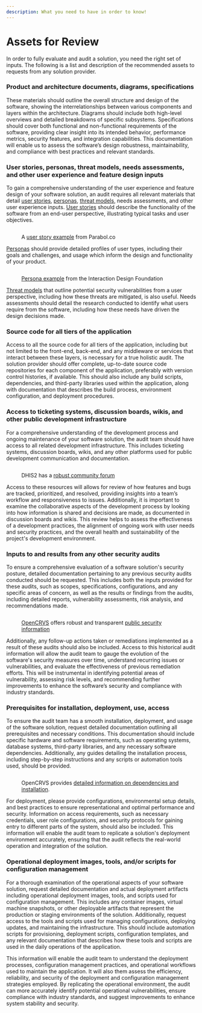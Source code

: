 ```yaml
---
description: What you need to have in order to know!
---
```


# Assets for Review

In order to fully evaluate and audit a solution, you need the right set of inputs. The following is a list and description of the recommended assets to requests from any solution provider.

### **Product and architecture documents, diagrams, specifications**

These materials should outline the overall structure and design of the software, showing the interrelationships between various components and layers within the architecture. Diagrams should include both high-level overviews and detailed breakdowns of specific subsystems. Specifications should cover both functional and non-functional requirements of the software, providing clear insight into its intended behavior, performance metrics, security features, and integration capabilities. This documentation will enable us to assess the software’s design robustness, maintainability, and compliance with best practices and relevant standards.

### **User stories, personas, threat models, needs assessments, and other user experience and feature design inputs**

To gain a comprehensive understanding of the user experience and feature design of your software solution, an audit requires all relevant materials that detail [user stories](https://www.atlassian.com/agile/project-management/user-stories), [personas](https://www.interaction-design.org/literature/topics/personas), [threat models](threat-and-risk-assessment.md), needs assessments, and other user experience inputs. [User stories](https://www.atlassian.com/agile/project-management/user-stories) should describe the functionality of the software from an end-user perspective, illustrating typical tasks and user objectives.

<figure><img src="../.gitbook/assets/userstoryexample.png" alt=""><figcaption><p>A <a href="https://www.parabol.co/blog/user-story-examples/">user story example</a> from Parabol.co</p></figcaption></figure>

[Personas](https://www.interaction-design.org/literature/topics/personas) should provide detailed profiles of user types, including their goals and challenges, and usage which inform the design and functionality of your product.

<figure><img src="../.gitbook/assets/td-service safaris-persona.webp" alt=""><figcaption><p><a href="https://www.interaction-design.org/literature/topics/personas">Persona example</a> from the Interaction Design Foundation</p></figcaption></figure>

[Threat models](threat-and-risk-assessment.md) that outline potential security vulnerabilities from a user perspective, including how these threats are mitigated, is also useful. Needs assessments should detail the research conducted to identify what users require from the software, including how these needs have driven the design decisions made.&#x20;

### **Source code for all tiers of the application**

Access to all the source code for all tiers of the application, including but not limited to the front-end, back-end, and any middleware or services that interact between these layers, is necessary for a true holistic audit. The solution provider should offer complete, up-to-date source code repositories for each component of the application, preferably with version control histories, if available. This should also include any build scripts, dependencies, and third-party libraries used within the application, along with documentation that describes the build process, environment configuration, and deployment procedures.&#x20;

### **Access to ticketing systems, discussion boards, wikis, and other public development infrastructure**

For a comprehensive understanding of the development process and ongoing maintenance of your software solution, the audit team should have access to all related development infrastructure. This includes ticketing systems, discussion boards, wikis, and any other platforms used for public development communication and documentation.&#x20;

<figure><img src="../.gitbook/assets/dhis2community.png" alt=""><figcaption><p>DHIS2 has a <a href="https://community.dhis2.org/">robust community forum</a></p></figcaption></figure>

Access to these resources will allows for review of how features and bugs are tracked, prioritized, and resolved, providing insights into a team’s workflow and responsiveness to issues. Additionally, it is important to examine the collaborative aspects of the development process by looking into how information is shared and decisions are made, as documented in discussion boards and wikis. This review helps to assess the effectiveness of a development practices, the alignment of ongoing work with user needs and security practices, and the overall health and sustainability of the project's development environment.

### **Inputs to and results from any other security audits**

To ensure a comprehensive evaluation of a software solution's security posture, detailed documentation pertaining to any previous security audits conducted should be requested. This includes both the inputs provided for these audits, such as scopes, specifications, configurations, and any specific areas of concern, as well as the results or findings from the audits, including detailed reports, vulnerability assessments, risk analysis, and recommendations made.

<figure><img src="../.gitbook/assets/opencrvssecurity.png" alt=""><figcaption><p><a href="https://documentation.opencrvs.org/technology/security">OpenCRVS</a> offers robust and transparent <a href="https://documentation.opencrvs.org/technology/security">public security information</a></p></figcaption></figure>

Additionally, any follow-up actions taken or remediations implemented as a result of these audits should also be included. Access to this historical audit information will allow the audit team to gauge the evolution of the software's security measures over time, understand recurring issues or vulnerabilities, and evaluate the effectiveness of previous remediation efforts. This will be instrumental in identifying potential areas of vulnerability, assessing risk levels, and recommending further improvements to enhance the software’s security and compliance with industry standards.

### **Prerequisites for installation, deployment, use, access**

To ensure the audit team has a smooth installation, deployment, and usage of the software solution, request detailed documentation outlining all prerequisites and necessary conditions. This documentation should include specific hardware and software requirements, such as operating systems, database systems, third-party libraries, and any necessary software dependencies. Additionally, any guides detailing the installation process, including step-by-step instructions and any scripts or automation tools used, should be provided.

<figure><img src="../.gitbook/assets/opencrsvinstall.png" alt=""><figcaption><p>OpenCRVS provides <a href="https://documentation.opencrvs.org/setup/3.-installation/3.1-set-up-a-development-environment/3.1.1-install-the-required-dependencies">detailed information on dependencies and installation</a>.</p></figcaption></figure>

For deployment, please provide configurations, environmental setup details, and best practices to ensure representational and optimal performance and security. Information on access requirements, such as necessary credentials, user role configurations, and security protocols for gaining entry to different parts of the system, should also be included. This information will enable the audit team to replicate a solution's deployment environment accurately, ensuring that the audit reflects the real-world operation and integration of the solution.

### **Operational deployment images, tools, and/or scripts for configuration management**

For a thorough examination of the operational aspects of your software solution, request detailed documentation and actual deployment artifacts including operational deployment images, tools, and scripts used for configuration management. This includes any container images, virtual machine snapshots, or other deployable artifacts that represent the production or staging environments of the solution. Additionally, request access to the tools and scripts used for managing configurations, deploying updates, and maintaining the infrastructure. This should include automation scripts for provisioning, deployment scripts, configuration templates, and any relevant documentation that describes how these tools and scripts are used in the daily operations of the application.

This information will enable the audit team to understand the deployment processes, configuration management practices, and operational workflows used to maintain the application. It will also them assess the efficiency, reliability, and security of the deployment and configuration management strategies employed. By replicating the operational environment, the audit can more accurately identify potential operational vulnerabilities, ensure compliance with industry standards, and suggest improvements to enhance system stability and security.

